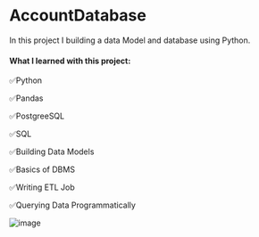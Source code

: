 # AccountDatabase
<p>In this project I building a data Model and database using Python.</p>

<h4>What I learned with this project:</h4>
<p>✅Python</p>
<p>✅Pandas</p>
<p>✅PostgreeSQL</p> 
<p>✅SQL</p>
<p>✅Building Data Models</p> 
<p>✅Basics of DBMS</p>
<p>✅Writing ETL Job</p> 
<p>✅Querying Data Programmatically</p> 

![image](https://github.com/user-attachments/assets/771c2de8-8a70-4edb-bb24-478ce75446d3)

